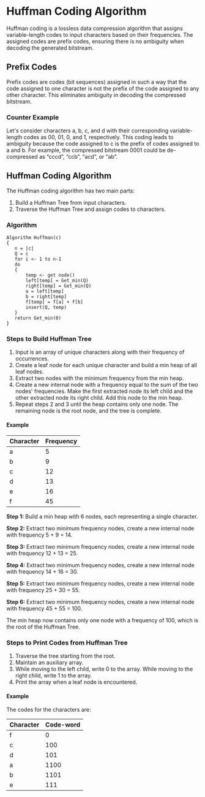 # Huffman Coding Algorithm

Huffman coding is a lossless data compression algorithm that assigns variable-length codes to input characters based on their frequencies. The assigned codes are prefix codes, ensuring there is no ambiguity when decoding the generated bitstream.

## Prefix Codes

Prefix codes are codes (bit sequences) assigned in such a way that the code assigned to one character is not the prefix of the code assigned to any other character. This eliminates ambiguity in decoding the compressed bitstream.

### Counter Example

Let's consider characters a, b, c, and d with their corresponding variable-length codes as 00, 01, 0, and 1, respectively. This coding leads to ambiguity because the code assigned to c is the prefix of codes assigned to a and b. For example, the compressed bitstream 0001 could be de-compressed as “cccd”, “ccb”, “acd”, or “ab”.

## Huffman Coding Algorithm

The Huffman coding algorithm has two main parts:

1. Build a Huffman Tree from input characters.
2. Traverse the Huffman Tree and assign codes to characters.

### Algorithm

```pseudo
Algorithm Huffman(c)
{
   n = |c|
   Q = c
   for i <- 1 to n-1
   do
   {
       temp <- get node()
       left[temp] = Get_min(Q)
       right[temp] = Get_min(Q)
       a = left[temp]
       b = right[temp]
       f[temp] = f[a] + f[b]
       insert(Q, temp)
   }
   return Get_min(0)
}
```

### Steps to Build Huffman Tree

1. Input is an array of unique characters along with their frequency of occurrences.
2. Create a leaf node for each unique character and build a min heap of all leaf nodes.
3. Extract two nodes with the minimum frequency from the min heap.
4. Create a new internal node with a frequency equal to the sum of the two nodes' frequencies. Make the first extracted node its left child and the other extracted node its right child. Add this node to the min heap.
5. Repeat steps 2 and 3 until the heap contains only one node. The remaining node is the root node, and the tree is complete.

#### Example

| Character | Frequency |
|-----------|-----------|
| a         | 5         |
| b         | 9         |
| c         | 12        |
| d         | 13        |
| e         | 16        |
| f         | 45        |

**Step 1:** Build a min heap with 6 nodes, each representing a single character.

**Step 2:** Extract two minimum frequency nodes, create a new internal node with frequency 5 + 9 = 14.

**Step 3:** Extract two minimum frequency nodes, create a new internal node with frequency 12 + 13 = 25.

**Step 4:** Extract two minimum frequency nodes, create a new internal node with frequency 14 + 16 = 30.

**Step 5:** Extract two minimum frequency nodes, create a new internal node with frequency 25 + 30 = 55.

**Step 6:** Extract two minimum frequency nodes, create a new internal node with frequency 45 + 55 = 100.

The min heap now contains only one node with a frequency of 100, which is the root of the Huffman Tree.

### Steps to Print Codes from Huffman Tree

1. Traverse the tree starting from the root.
2. Maintain an auxiliary array.
3. While moving to the left child, write 0 to the array. While moving to the right child, write 1 to the array.
4. Print the array when a leaf node is encountered.

#### Example

The codes for the characters are:

| Character | Code-word |
|-----------|-----------|
| f         | 0         |
| c         | 100       |
| d         | 101       |
| a         | 1100      |
| b         | 1101      |
| e         | 111       |
